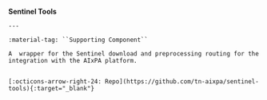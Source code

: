 __Sentinel Tools__

    ---

    :material-tag: ``Supporting Component``

    A  wrapper for the Sentinel download and preprocessing routing for the integration with the AIxPA platform.


    [:octicons-arrow-right-24: Repo](https://github.com/tn-aixpa/sentinel-tools){:target="_blank"}
